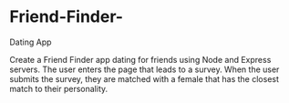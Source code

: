 # Friend-Finder-
Dating App

Create a Friend Finder app dating for friends using Node and Express servers. The user enters the page that leads to a survey. When the user submits the survey, they are matched with a female that has the closest match to their personality.
